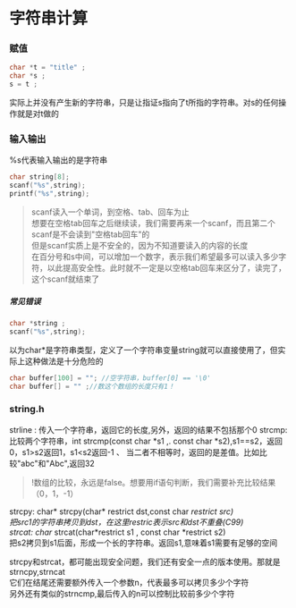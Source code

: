 # 字符串计算  
  
### 赋值
```c
char *t = "title" ;
char *s ;
s = t ;
```  
实际上并没有产生新的字符串，只是让指证s指向了t所指的字符串。对s的任何操作就是对t做的  
  
### 输入输出
%s代表输入输出的是字符串   
```c
char string[8];
scanf("%s",string);
printf("%s",string);
```  
>scanf读入一个单词，到空格、tab、回车为止  
想要在空格tab回车之后继续读，我们需要再来一个scanf，而且第二个scanf是不会读到"空格tab回车"的  
但是scanf实质上是不安全的，因为不知道要读入的内容的长度  
在百分号和s中间，可以增加一个数字，表示我们希望最多可以读入多少字符，以此提高安全性。此时就不一定是以空格tab回车来区分了，读完了，这个scanf就结束了  

##### 常见错误 
```c
char *string ; 
scanf("%s",string);
```
以为char*是字符串类型，定义了一个字符串变量string就可以直接使用了，但实际上这种做法是十分危险的  

```c
char buffer[100] = ""; //空字符串，buffer[0] == '\0' 
char buffer[] = "" ;//数这个数组的长度只有1！
```  


### string.h
strline : 传入一个字符串，返回它的长度,另外，返回的结果不包括那个0
strcmp:比较两个字符串，int strcmp(const char *s1 ,. const char *s2),s1==s2，返回0，s1>s2返回1，s1<s2返回-1 、
当二者不相等时，返回的是差值。比如比较"abc"和"Abc",返回32    
>!数组的比较，永远是false。想要用if语句判断，我们需要补充比较结果（0，1，-1）    
   

strcpy: char* strcpy(char* restrict dst,const char *restrict src)  
把src1的字符串拷贝到dst，在这里restric表示src和dst不重叠(C99)  
strcat: char* strcat(char*restrict s1 , const char *restrict s2)  
把s2拷贝到s1后面，形成一个长的字符串。返回s1,意味着s1需要有足够的空间  
  
strcpy和strcat，都可能出现安全问题，我们还有安全一点的版本使用。那就是strncpy,strncat  
它们在结尾还需要额外传入一个参数n，代表最多可以拷贝多少个字符   
另外还有类似的strncmp,最后传入的n可以控制比较前多少个字符  
   
